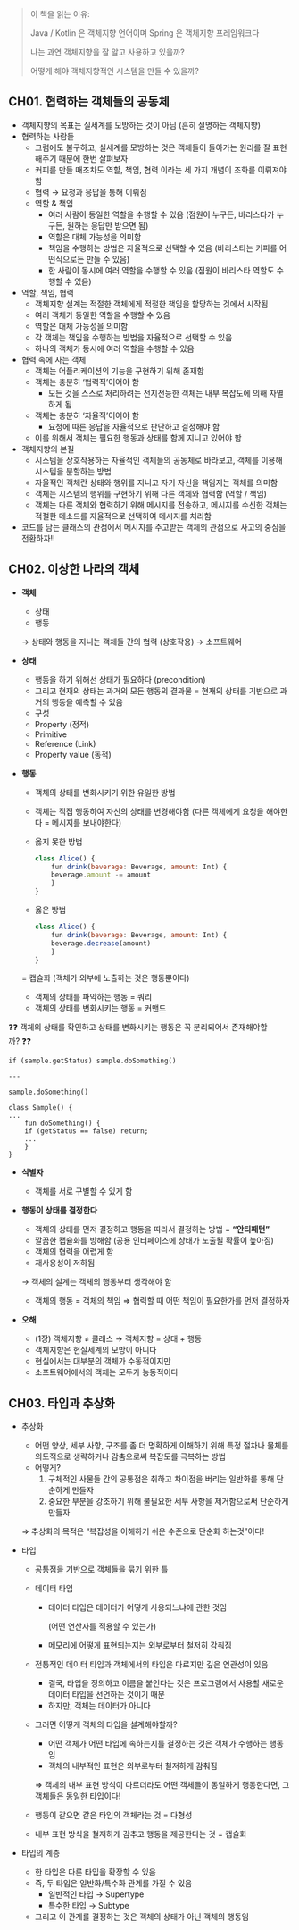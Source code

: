 > 이 책을 읽는 이유: 
> 
> Java / Kotlin 은 객체지향 언어이며 Spring 은 객체지향 프레임워크다
> 
> 나는 과연 객체지향을 잘 알고 사용하고 있을까?
> 
> 어떻게 해야 객체지향적인 시스템을 만들 수 있을까?
> 

## CH01. 협력하는 객체들의 공동체

- 객체지향의 목표는 실세계를 모방하는 것이 아님 (흔히 설명하는 객체지향)
- 협력하는 사람들
    - 그럼에도 불구하고, 실세계를 모방하는 것은 객체들이 돌아가는 원리를 잘 표현해주기 때문에 한번 살펴보자
    - 커피를 만들 때조차도 역할, 책임, 협력 이라는 세 가지 개념이 조화를 이뤄져야 함
    - 협력 → 요청과 응답을 통해 이뤄짐
    - 역할 & 책임
        - 여러 사람이 동일한 역할을 수행할 수 있음 (점원이 누구든, 바리스타가 누구든, 원하는 응답만 받으면 됨)
        - 역할은 대체 가능성을 의미함
        - 책임을 수행하는 방법은 자율적으로 선택할 수 있음 (바리스타는 커피를 어떤식으로든 만들 수 있음)
        - 한 사람이 동시에 여러 역할을 수행할 수 있음 (점원이 바리스타 역할도 수행할 수 있음)
- 역할, 책임, 협력
    - 객체지향 설계는 적절한 객체에게 적절한 책임을 할당하는 것에서 시작됨
    - 여러 객체가 동일한 역할을 수행할 수 있음
    - 역할은 대체 가능성을 의미함
    - 각 객체는 책임을 수행하는 방법을 자율적으로 선택할 수 있음
    - 하나의 객체가 동시에 여러 역할을 수행할 수 있음
- 협력 속에 사는 객체
    - 객체는 어플리케이션의 기능을 구현하기 위해 존재함
    - 객체는 충분히 ‘협력적’이어야 함
        - 모든 것을 스스로 처리하려는 전지전능한 객체는 내부 복잡도에 의해 자멸하게 됨
    - 객체는 충분히 ‘자율적’이어야 함
        - 요청에 따른 응답을 자율적으로 판단하고 결정해야 함
    - 이를 위해서 객체는 필요한 행동과 상태를 함께 지니고 있어야 함
- 객체지향의 본질
    - 시스템을 상호작용하는 자율적인 객체들의 공동체로 바라보고, 객체를 이용해 시스템을 분할하는 방법
    - 자율적인 객체란 상태와 행위를 지니고 자기 자신을 책임지는 객체를 의미함
    - 객체는 시스템의 행위를 구현하기 위해 다른 객체와 협력함 (역할 / 책임)
    - 객체는 다른 객체와 협력하기 위해 메시지를 전송하고, 메시지를 수신한 객체는 적절한 메소드를 자율적으로 선택하여 메시지를 처리함
- 코드를 담는 클래스의 관점에서 메시지를 주고받는 객체의 관점으로 사고의 중심을 전환하자!!

## CH02. 이상한 나라의 객체

- **객체**
    - 상태
    - 행동
    
    → 상태와 행동을 지니는 객체들 간의 협력 (상호작용) → 소프트웨어
    
- **상태**
    - 행동을 하기 위해선 상태가 필요하다 (precondition)
    - 그리고 현재의 상태는 과거의 모든 행동의 결과물 = 현재의 상태를 기반으로 과거의 행동을 예측할 수 있음
    - 구성
    - Property (정적)
    - Primitive
    - Reference (Link)
    - Property value (동적)
- **행동**
    - 객체의 상태를 변화시키기 위한 유일한 방법
    - 객체는 직접 행동하여 자신의 상태를 변경해야함 (다른 객체에게 요청을 해야한다 = 메시지를 보내야한다)
    - 옳지 못한 방법
        
        ```jsx
        class Alice() {
            fun drink(beverage: Beverage, amount: Int) {
        	beverage.amount -= amount
            }
        }
        ```
        
    - 옳은 방법
        
        ```jsx
        class Alice() {
            fun drink(beverage: Beverage, amount: Int) {
        	beverage.decrease(amount)
            }
        }
        ```
        
    
    = 캡슐화 (객체가 외부에 노출하는 것은 행동뿐이다)
    
    - 객체의 상태를 파악하는 행동 = 쿼리
    - 객체의 상태를 변화시키는 행동 = 커맨드

❓❓ 객체의 상태를 확인하고 상태를 변화시키는 행동은 꼭 분리되어서 존재해야할까? ❓❓

```
if (sample.getStatus) sample.doSomething()

---

sample.doSomething()

class Sample() {
...
    fun doSomething() {
	if (getStatus == false) return;
	...
    }
}
```

- **식별자**
    - 객체를 서로 구별할 수 있게 함
- **행동이 상태를 결정한다**
    - 객체의 상태를 먼저 결정하고 행동을 따라서 결정하는 방법 = **“안티패턴”**
    - 깔끔한 캡슐화를 방해함 (공용 인터페이스에 상태가 노출될 확률이 높아짐)
    - 객체의 협력을 어렵게 함
    - 재사용성이 저하됨
    
    → 객체의 설계는 객체의 행동부터 생각해야 함
    
    - 객체의 행동 = 객체의 책임 ⇒ 협력할 때 어떤 책임이 필요한가를 먼저 결정하자
- **오해**
    - (1장) 객체지향 ≠ 클래스 → 객체지향 = 상태 + 행동
    - 객체지향은 현실세계의 모방이 아니다
    - 현실에서는 대부분의 객체가 수동적이지만
    - 소프트웨어에서의 객체는 모두가 능동적이다

## CH03. 타입과 추상화

- 추상화
    - 어떤 양상, 세부 사항, 구조를 좀 더 명확하게 이해하기 위해 특정 절차나 물체를 의도적으로 생략하거나 감춤으로써 복잡도를 극복하는 방법
    - 어떻게?
        1. 구체적인 사물들 간의 공통점은 취하고 차이점을 버리는 일반화를 통해 단순하게 만들자
        2. 중요한 부분을 강조하기 위해 불필요한 세부 사항을 제거함으로써 단순하게 만들자
    
    ⇒ 추상화의 목적은 “복잡성을 이해하기 쉬운 수준으로 단순화 하는것”이다!
    
- 타입
    - 공통점을 기반으로 객체들을 묶기 위한 틀
    - 데이터 타입
        - 데이터 타입은 데이터가 어떻게 사용되느냐에 관한 것임
            
            (어떤 연산자를 적용할 수 있는가)
            
        - 메모리에 어떻게 표현되는지는 외부로부터 철저히 감춰짐
    - 전통적인 데이터 타입과 객체에서의 타입은 다르지만 깊은 연관성이 있음
        - 결국, 타입을 정의하고 이름을 붙인다는 것은 프로그램에서 사용할 새로운 데이터 타입을 선언하는 것이기 때문
        - 하지만, 객체는 데이터가 아니다
    - 그러면 어떻게 객체의 타입을 설계해야할까?
        - 어떤 객체가 어떤 타입에 속하는지를 결정하는 것은 객체가 수행하는 행동임
        - 객체의 내부적인 표현은 외부로부터 철저하게 감춰짐
        
        ⇒ 객체의 내부 표현 방식이 다르더라도 어떤 객체들이 동일하게 행동한다면, 그 객체들은 동일한 타입이다!
        
    - 행동이 같으면 같은 타입의 객체라는 것 = 다형성
    - 내부 표현 방식을 철저하게 감추고 행동을 제공한다는 것 = 캡슐화
- 타입의 계층
    - 한 타입은 다른 타입을 확장할 수 있음
    - 즉, 두 타입은 일반화/특수화 관계를 가질 수 있음
        - 일반적인 타입 → Supertype
        - 특수한 타입 → Subtype
    - 그리고 이 관계를 결정하는 것은 객체의 상태가 아닌 객체의 행동임
